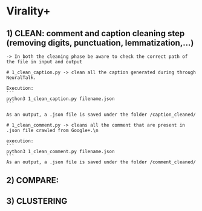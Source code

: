 # Virality+

## 1) CLEAN: comment and caption cleaning step (removing digits, punctuation, lemmatization,...)

	-> In both the cleaning phase be aware to check the correct path of the file in input and output

	# 1_clean_caption.py -> clean all the caption generated during through NeuralTalk.

	Execution:
	```
	python3 1_clean_caption.py filename.json
	```

	As an output, a .json file is saved under the folder /caption_cleaned/

	# 1_clean_comment.py -> cleans all the comment that are present in .json file crawled from Google+.\n

	execution:
	```
	python3 1_clean_comment.py filename.json
	```
	As an output, a .json file is saved under the folder /comment_cleaned/

## 2) COMPARE: 

## 3) CLUSTERING

